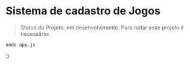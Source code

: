 # Sistema de cadastro de Jogos

> Status do Projeto: em desenvolvimento.
Para rodar esse projeto é necessário:

```
node app.js
```
:)